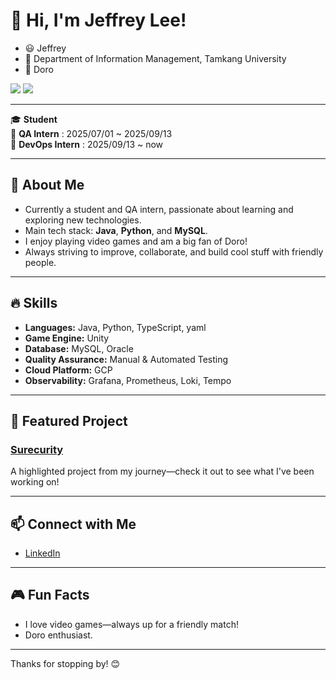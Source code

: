 # 👋 Hi, I'm Jeffrey Lee!

- 😃 Jeffrey
- 🏫 Department of Information Management, Tamkang University
- 💖 Doro

<picture>
  <img src="https://github-readme-stats.vercel.app/api?username=JeffreyLeeTW&count_private=true&show_icons=true)"
    align="top" />
</picture>

<img src="https://media0.giphy.com/media/v1.Y2lkPTc5MGI3NjExOWQ5dmttcGF0dXF5NWF1ZWFjYnRxdXZsanQwOW1hMGJkc3R4dXM3cyZlcD12MV9pbnRlcm5hbF9naWZfYnlfaWQmY3Q9Zw/nCMhHpULYLqcwMxBJL/giphy.gif"/>

---

🎓 **Student**</br>
🧪 **QA Intern** : 2025/07/01 ~ 2025/09/13</br>
🔧 **DevOps Intern** : 2025/09/13 ~ now</br>

---

## 🚀 About Me

- Currently a student and QA intern, passionate about learning and exploring new technologies.
- Main tech stack: **Java**, **Python**, and **MySQL**.
- I enjoy playing video games and am a big fan of Doro!
- Always striving to improve, collaborate, and build cool stuff with friendly people.

---

## 🔥 Skills

- **Languages:** Java, Python, TypeScript, yaml
- **Game Engine:** Unity
- **Database:** MySQL, Oracle
- **Quality Assurance:** Manual & Automated Testing
- **Cloud Platform:** GCP
- **Observability:** Grafana, Prometheus, Loki, Tempo
---

## 🌟 Featured Project

### [Surecurity](https://github.com/Tkuim-111-is/Surecurity)
A highlighted project from my journey—check it out to see what I've been working on!

---

## 📫 Connect with Me

- [LinkedIn](https://www.linkedin.com/in/%E8%A8%93%E8%B3%A2-%E6%9D%8E-6a5a88302/)

---

## 🎮 Fun Facts

- I love video games—always up for a friendly match!
- Doro enthusiast.

---

Thanks for stopping by! 😊
